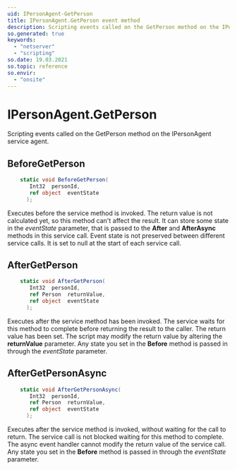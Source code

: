 ```yaml
---
uid: IPersonAgent-GetPerson
title: IPersonAgent.GetPerson event method
description: Scripting events called on the GetPerson method on the IPersonAgent service agent.
so.generated: true
keywords:
  - "netserver"
  - "scripting"
so.date: 19.03.2021
so.topic: reference
so.envir:
  - "onsite"
---
```

# IPersonAgent.GetPerson

Scripting events called on the <see cref='M:SuperOffice.CRM.Services.IPersonAgent.GetPerson'>GetPerson</see> method on the <see cref='IPersonAgent'>IPersonAgent</see>  service agent.

## BeforeGetPerson
```cs
    static void BeforeGetPerson(
       Int32  personId,
       ref object  eventState
      );
```
Executes before the service method is invoked.
The return value is not calculated yet, so this method can't affect the result.
It can store some state in the *eventState* parameter, that is passed to the **After** and **AfterAsync** methods in this service call.
Event state is not preserved between different service calls. It is set to null at the start of each service call.
## AfterGetPerson
```cs
    static void AfterGetPerson(
       Int32  personId,
       ref Person  returnValue,
       ref object  eventState
      );
```
Executes after the service method has been invoked. The service waits for this method to complete before returning the result to the caller.
The return value has been set. The script may modify the return value by altering the **returnValue** parameter.
Any state you set in the **Before** method is passed in through the *eventState* parameter.
## AfterGetPersonAsync
```cs
    static void AfterGetPersonAsync(
       Int32  personId,
       ref Person  returnValue,
       ref object  eventState
      );
```
Executes after the service method is invoked, without waiting for the call to return.
The service call is not blocked waiting for this method to complete.
The async event handler cannot modify the return value of the service call.
Any state you set in the **Before** method is passed in through the *eventState* parameter.

